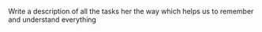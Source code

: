 Write a description of all the tasks her the way which helps us to remember and understand everything

